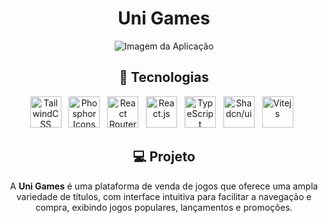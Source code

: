 <h1 align="center">Uni Games</h1>
<div align="center">
  <img src="https://github.com/user-attachments/assets/c5a01820-2a85-450d-8b09-c97f8da6f052" alt="Imagem da Aplicação" />
</div>

<h2 align="center">🚀 Tecnologias</h2>

<div align="center">
  
  <img title="TailwindCSS" src="https://cdn.jsdelivr.net/gh/devicons/devicon@latest/icons/tailwindcss/tailwindcss-original.svg" alt="TailwindCSS" width="50" /> &nbsp;
  <img title="Phosphor Icons" src="https://github.com/user-attachments/assets/7ab8e3ce-a123-44c8-9061-f0ab2154932c" alt="Phosphor Icons" width="50" /> &nbsp;
  <img title="React Router Dom" src="https://cdn.jsdelivr.net/gh/devicons/devicon@latest/icons/reactrouter/reactrouter-original.svg" alt="React Router Dom" width="50" /> &nbsp;
  <img title="React.js" src="https://cdn.jsdelivr.net/gh/devicons/devicon@latest/icons/react/react-original.svg" alt="React.js" width="50" /> &nbsp;
  <img title="TypeScript" src="https://cdn.jsdelivr.net/gh/devicons/devicon@latest/icons/typescript/typescript-original.svg" alt="TypeScript" width="50" /> &nbsp;
  <img title="Shadcn/ui" src="https://github.com/user-attachments/assets/d4faa79c-ae66-4fe5-adfe-377ddb62ee62" alt="Shadcn/ui" width="50" /> &nbsp;
  <img title="Vitejs" src="https://cdn.jsdelivr.net/gh/devicons/devicon@latest/icons/vitejs/vitejs-original.svg" alt="Vitejs" width="50" /> &nbsp;

</div>

<h2 align="center">💻 Projeto</h2>

<div align="center">
  A <strong>Uni Games</strong> é uma plataforma de venda de jogos que oferece uma ampla variedade de títulos, com interface intuitiva para facilitar a navegação e compra, exibindo jogos populares, lançamentos e promoções.
</div>
